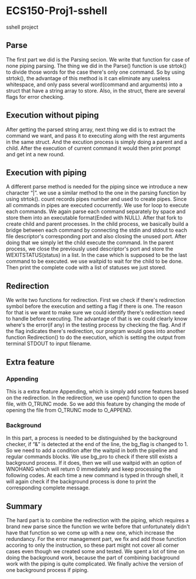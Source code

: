 # ECS150-Proj1-sshell
sshell project

## Parse
The first part we did is the Parsing secion. We write that function for case of
none piping parsing. The thing we did in the Parse() function is use strtok() to
divide those words for the case there's only one command. So by using strtok(),
the advantage of this method is it can eliminate any useless whitespace, and
only pass several word(command and arguments) into a struct that have a string
array to store. Also, in the struct, there are several flags for error checking.

## Execution without piping
After getting the parsed string array, next thing we did is to extract the
command we want, and pass it to executing along with the rest arguments in the
same struct. And the excution process is simply doing a parent and a child.
After the execution of current command it would then print prompt and get int a
new round.

## Execution with piping
A different parse method is needed for the piping since we introduce a new
character “|”. we use a similar method to the one in the parsing function by
using strtok(). count records pipes number and used to create pipes. Since all
commands in pipes are executed cocurrently. We use for loop to execute each
commands. We again parse each command separately by space and store them into an
executable format(Ended with NULL). After that fork to create child and parent
processes. In the child process, we basically build a bridge between each
command by connecting the stdin and stdout to each file descriptor's
corresponding port and also closing the unused port. After doing that we simply
let the child execute the command. In the parent process, we close the
previously used descriptor's port and store the WEXITSTATUS(status) in a list.
In the case which is supposed to be the last command to be executed. we use
waitpid to wait for the child to be done. Then print the complete code with a
list of statuses we just stored.


## Redirection
We write two functions for redirection. First we check if there's redirection
symbol before the execution and setting a flag if there is one. The reason for
that is we want to make sure we could identify there's redirection need to
handle before executing. The advantage of that is we could clearly know where's
the error(if any) in the testing process by checking the flag. And if the flag
indicates there's redirection, our program would goes into another function
Redirection() to do the execution, which is setting the output from terminal
STDOUT to input filename.

## Extra feature
### Appending
This is a extra feature Appending, which is simply add some features based on
the redirection. In the redirection, we use open() function to open the file,
with O_TRUNC mode. So we add this feature by changing the mode of opening the
file from O_TRUNC mode to O_APPEND.

### Background
In this part, a process is needed to be distinguished by the background checker,
if “&” is detected at the end of the line, the bg_flag is changed to 1. So we
need to add a condition after the waitpid in both the pipeline and regular
commands blocks. We use bg_pro to check if there still exists a background
process. If it does, then we will use waitpid with an option of WNOHANG which
will return 0 immediately and keep processing the following codes. At each time
a new command is typed in through shell, it will again check if the background
process is done to print the corresponding complete message.

## Summary
The hard part is to combine the redirection with the piping, which requires a
brand new parse since the function we write before that unfortunately didn't
have that function so we come up with a new one, which increase the redundancy.
For the error management part, we fix and add those function accoring to only
the instruction, so these part might not cover all corner cases even though we
created some and tested. We spent a lot of time on doing the background work,
because the part of combining background work with the piping is quite
complicated. We finally achive the version of one background process if piping.
